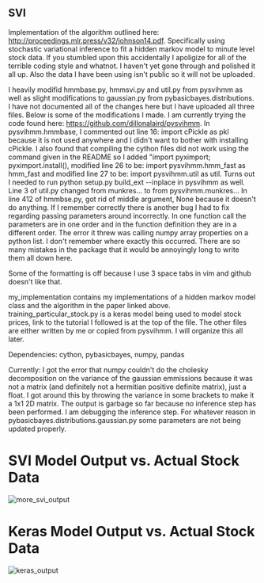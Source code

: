 ## SVI
Implementation of the algorithm outlined here: http://proceedings.mlr.press/v32/johnson14.pdf. Specifically using stochastic variational inference to fit a hidden markov model to minute level stock data. If you stumbled upon this accidentally I apoligize for all of the terrible coding style and whatnot. I haven't yet gone through and polished it all up. Also the data I have been using isn't public so it will not be uploaded.

I heavily modifid hmmbase.py, hmmsvi.py and util.py from pysvihmm as well as slight modifications to gaussian.py from pybasicbayes.distributions. I have not documented all of the changes here but I have uploaded all three files. Below is some of the modifications I made.
I am currently trying the code found here: https://github.com/dillonalaird/pysvihmm. In pysvihmm.hmmbase, I commented out line 16: import cPickle as pkl because it is not used anywhere and I didn't want to bother with installing cPickle. I also found that compiling the cython files did not work using the command given in the README so I added "import pyximport; pyximport.install(), modified line 26 to be: import pysvihmm.hmm_fast as hmm_fast and modified line 27 to be: import pysvihmm.util as util. Turns out I needed to run python setup.py build_ext --inplace in pysvihmm as well. Line 3 of util.py changed from munkres... to from pysvihmm.munkres... In line 412 of hmmbse.py, got rid of middle argument, None because it doesn't do anything. If I remember correctly there is another bug I had to fix regarding passing parameters around incorrectly. In one function call the parameters are in one order and in the function definition they are in a different order. The error it threw was calling numpy array properties on a python list. I don't remember where exactly this occurred. There are so many mistakes in the package that it would be annoyingly long to write them all down here.

Some of the formatting is off because I use 3 space tabs in vim and github doesn't like that.

my_implementation contains my implementations of a hidden markov model class and the algorithm in the paper linked above.
training_particular_stock.py is a keras model being used to model stock prices, link to the tutorial I followed is at the top of the file. The other files are either written by me or copied from pysvihmm. I will organize this all later.

Dependencies: cython, pybasicbayes, numpy, pandas

Currently: I got the error that numpy couldn't do the cholesky decomposition on the variance of the gaussian emmissions because it was not a matrix (and definitely not a hermitian positive definite matrix), just a float. I got around this by throwing the variance in some brackets to make it a 1x1 2D matrix. The output is garbage so far because no inference step has been performed. I am debugging the inference step. For whatever reason in pybasicbayes.distributions.gaussian.py some parameters are not being updated properly.

# SVI Model Output vs. Actual Stock Data
![more_svi_output](https://user-images.githubusercontent.com/17442830/29325099-2a908f58-81ac-11e7-804c-7ea291977f13.png)

# Keras Model Output vs. Actual Stock Data
![keras_output](https://user-images.githubusercontent.com/17442830/29154335-67e9913a-7d59-11e7-9032-5b65b556e62f.png)
